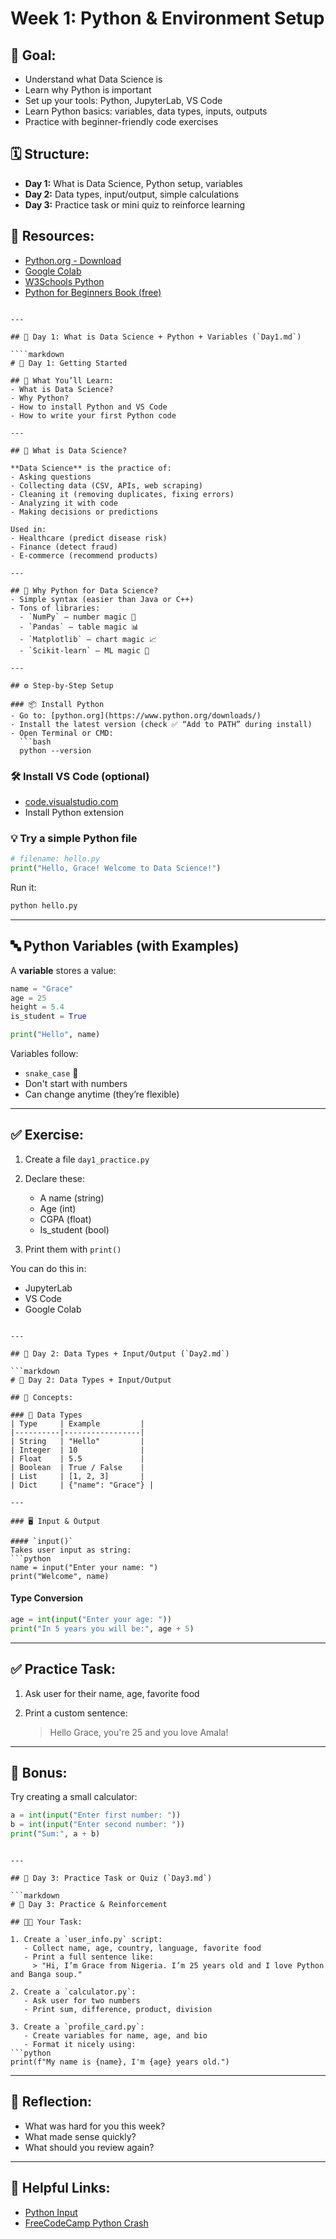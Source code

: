 
# Week 1: Python & Environment Setup

## 🧭 Goal:
- Understand what Data Science is
- Learn why Python is important
- Set up your tools: Python, JupyterLab, VS Code
- Learn Python basics: variables, data types, inputs, outputs
- Practice with beginner-friendly code exercises

## 🗓️ Structure:
- **Day 1:** What is Data Science, Python setup, variables
- **Day 2:** Data types, input/output, simple calculations
- **Day 3:** Practice task or mini quiz to reinforce learning

## 📘 Resources:
- [Python.org - Download](https://www.python.org/downloads/)
- [Google Colab](https://colab.research.google.com)
- [W3Schools Python](https://www.w3schools.com/python/)
- [Python for Beginners Book (free)](https://greenteapress.com/wp/think-python-2e/)
```

---

## 📅 Day 1: What is Data Science + Python + Variables (`Day1.md`)

````markdown
# 📅 Day 1: Getting Started

## 🎯 What You’ll Learn:
- What is Data Science?
- Why Python?
- How to install Python and VS Code
- How to write your first Python code

---

## 📌 What is Data Science?

**Data Science** is the practice of:
- Asking questions
- Collecting data (CSV, APIs, web scraping)
- Cleaning it (removing duplicates, fixing errors)
- Analyzing it with code
- Making decisions or predictions

Used in:
- Healthcare (predict disease risk)
- Finance (detect fraud)
- E-commerce (recommend products)

---

## 🐍 Why Python for Data Science?
- Simple syntax (easier than Java or C++)
- Tons of libraries:
  - `NumPy` – number magic 🧮
  - `Pandas` – table magic 📊
  - `Matplotlib` – chart magic 📈
  - `Scikit-learn` – ML magic 🤖

---

## ⚙️ Step-by-Step Setup

### 📦 Install Python
- Go to: [python.org](https://www.python.org/downloads/)
- Install the latest version (check ✅ “Add to PATH” during install)
- Open Terminal or CMD:
  ```bash
  python --version
````

### 🛠️ Install VS Code (optional)

* [code.visualstudio.com](https://code.visualstudio.com/)
* Install Python extension

### 💡 Try a simple Python file

```python
# filename: hello.py
print("Hello, Grace! Welcome to Data Science!")
```

Run it:

```bash
python hello.py
```

---

## 🔤 Python Variables (with Examples)

A **variable** stores a value:

```python
name = "Grace"
age = 25
height = 5.4
is_student = True

print("Hello", name)
```

Variables follow:

* `snake_case` 🐍
* Don't start with numbers
* Can change anytime (they’re flexible)

---

## ✅ Exercise:

1. Create a file `day1_practice.py`
2. Declare these:

   * A name (string)
   * Age (int)
   * CGPA (float)
   * Is\_student (bool)
3. Print them with `print()`

You can do this in:

* JupyterLab
* VS Code
* Google Colab

````

---

## 📅 Day 2: Data Types + Input/Output (`Day2.md`)

```markdown
# 📅 Day 2: Data Types + Input/Output

## 🧠 Concepts:

### 🔢 Data Types
| Type     | Example         |
|----------|-----------------|
| String   | "Hello"         |
| Integer  | 10              |
| Float    | 5.5             |
| Boolean  | True / False    |
| List     | [1, 2, 3]       |
| Dict     | {"name": "Grace"} |

---

### 🖥️ Input & Output

#### `input()`
Takes user input as string:
```python
name = input("Enter your name: ")
print("Welcome", name)
````

#### Type Conversion

```python
age = int(input("Enter your age: "))
print("In 5 years you will be:", age + 5)
```

---

## ✅ Practice Task:

1. Ask user for their name, age, favorite food
2. Print a custom sentence:

   > Hello Grace, you're 25 and you love Amala!

---

## 👀 Bonus:

Try creating a small calculator:

```python
a = int(input("Enter first number: "))
b = int(input("Enter second number: "))
print("Sum:", a + b)
```

````

---

## 📅 Day 3: Practice Task or Quiz (`Day3.md`)

```markdown
# 📅 Day 3: Practice & Reinforcement

## 👨‍💻 Your Task:

1. Create a `user_info.py` script:
   - Collect name, age, country, language, favorite food
   - Print a full sentence like:
     > "Hi, I’m Grace from Nigeria. I’m 25 years old and I love Python and Banga soup."

2. Create a `calculator.py`:
   - Ask user for two numbers
   - Print sum, difference, product, division

3. Create a `profile_card.py`:
   - Create variables for name, age, and bio
   - Format it nicely using:
```python
print(f"My name is {name}, I'm {age} years old.")
````

---

## 💬 Reflection:

* What was hard for you this week?
* What made sense quickly?
* What should you review again?

---

## 🔗 Helpful Links:

* [Python Input](https://www.w3schools.com/python/python_user_input.asp)
* [FreeCodeCamp Python Crash](https://www.freecodecamp.org/news/learn-python-basics-in-1-hour/)

```

